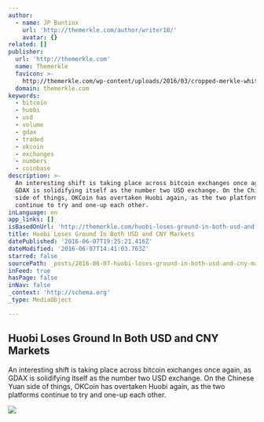 ```yaml
---
author:
  - name: JP Buntinx
    url: 'http://themerkle.com/author/writer10/'
    avatar: {}
related: []
publisher:
  url: 'http://themerkle.com'
  name: Themerkle
  favicon: >-
    http://themerkle.com/wp-content/uploads/2016/03/cropped-merkle-white-1-192x192.png
  domain: themerkle.com
keywords:
  - bitcoin
  - huobi
  - usd
  - volume
  - gdax
  - traded
  - okcoin
  - exchanges
  - numbers
  - coinbase
description: >-
  An interesting shift is taking place across bitcoin exchanges once again, as
  GDAX is solidifying itself as the number two USD exchange. On the Chinese Yuan
  side of things, OKCoin has overtaken Huobi again, as the two platforms
  continue to try and one-up each other.
inLanguage: en
app_links: []
isBasedOnUrl: 'http://themerkle.com/huobi-loses-ground-in-both-usd-and-cny-markets/'
title: Huobi Loses Ground In Both USD and CNY Markets
datePublished: '2016-06-07T19:25:21.416Z'
dateModified: '2016-06-07T14:41:03.763Z'
starred: false
sourcePath: _posts/2016-06-07-huobi-loses-ground-in-both-usd-and-cny-markets.md
inFeed: true
hasPage: false
inNav: false
_context: 'http://schema.org'
_type: MediaObject

---
```

<article style=""><h1>Huobi Loses Ground In Both USD and CNY Markets</h1><p>An interesting shift is taking place across bitcoin exchanges once again, as GDAX is solidifying itself as the number two USD exchange. On the Chinese Yuan side of things, OKCoin has overtaken Huobi again, as the two platforms continue to try and one-up each other.</p><img src="http://themerkle.com/wp-content/uploads/2016/06/shutterstock_406938334.jpg" /></article>